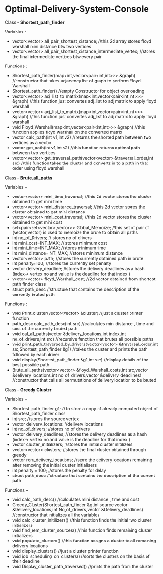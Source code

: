 # Optimal-Delivery-System-Console

Class - **Shortest\_path\_finder**

Variables : 

- vector<vector<int>> all\_pair\_shortest\_distance;                                                                                                          //this 2d array stores floyd warshall mini distance btw two vertices
- vector<vector<int>> all\_pair\_shortest\_distance\_intermediate\_vertex;                                                                   //stores the final intermediate vertices btw every pair

Functions : 

- Shortest\_path\_finder(map<int,vector<pair<int,int>>> &graph)                                                                             //constructor that takes adjacency list of graph to perform Floyd Warshall
- Shortest\_path\_finder()                                                                                                                                                    //empty Constructor for object overloading
- vector<vector<int>> adj\_list\_to\_matrix(map<int,vector<pair<int,int>>> &graph)                                             //this function just convertes adj\_list to adj matrix to apply floyd warshall
- vector<vector<int>> adj\_list\_to\_matrix(map<int,vector<pair<int,int>>> &graph)                                             //this function just convertes adj\_list to adj matrix to apply floyd warshall
- void Floyd\_Warshall(map<int,vector<pair<int,int>>> &graph)                                                                              //this function applies floyd warshall on the converted matrix
- vector<int> calc\_path(int v1,int v2)                                                                                                                             //returns the shorted path between two vertices as a vector
- vector<int> get\_path(int v1,int v2)                                                                                                                              //this function returns optimal path between two vertices
- vector<vector<int>> get\_traversal\_path(vector<vector<int>> &traversal\_order,int src)                                 //this function takes the cluster and converts in to a path in that order using floyd warshall

Class - **Brute\_all\_paths**

Variables – 

- vector<vector<int>> mini\_time\_traversal; 				//this 2d vector stores the cluster obtained to get mini time
- vector<vector<int>> mini\_distance\_traversal; 				//this 2d vector stores the cluster obtained to get mini distance
- vector<vector<int>> mini\_cost\_traversal;				//this 2d vector stores the cluster obtained to get mini cost
- set<pair<set<vector<int>>,vector<int>>> Global\_Memoize; 			//this set of pair of (vector,vector) is used to memoize the brute to obtain all paths
- int no\_of\_Drivers; 					// stores no of drivers
- int mini\_cost=INT\_MAX; 					// stores minimum cost
- int mini\_time=INT\_MAX; 					//stores minimum time
- int mini\_distance=INT\_MAX; 					//stores minimum distance
- vector<vector<int>> path; 					//stores the currently obtained path in brute
- int penalty=100;						 //stores the currently set penalty
- vector<int> delivery\_deadline; 					//stores the delivery deadlines as a hash  (index-> vertex no and value is the deadline for that index )
- vector<vector<int>> floyd\_Warshall\_cost; 				//2d vector obtained from shortest path finder class
- struct path\_desc						//structure that contains the description of the currently bruted path

Functions : 

- void Print\_cluster(vector<vector<int>> &cluster) 							//just a cluster printer function
- path\_desc calc\_path\_desc(int src) 								//calculates mini distance , time and cost of the currently bruted path
- void cal\_all\_paths(vector<int> &delivery\_locations,int index,int no\_of\_drivers,int src) 					//recursive function that brutes all possible paths
- void print\_path\_traversed\_by\_drivers(vector<vector<int>> &traversal\_order,int src,Shortest\_path\_finder &g1) 			//takes the cluster and prints the path followed by each driver
- void display(Shortest\_path\_finder &g1,int src) 							//display details of the best possible path
- Brute\_all\_paths(vector<vector<int>> &floyd\_Warshall\_costs,int src,vector<int> &delivery\_locations,int no\_of\_drivers,vector<int> &delivery\_deadlines)	 //constructor that calls all permutations of delivery location to be bruted

Class - **Greedy Cluster**

Variables – 

- Shortest\_path\_finder g1; 						// to store a copy of already computed object of Shortest\_path\_finder class
- int src; 							//stores the source vertex
- vector<int> delivery\_locations; 						//delivery locations
- int no\_of\_drivers; 						//stores no of drivers
- vector<int> delivery\_deadlines;						//stores the delivery deadlines as a hash  (index-> vertex no and value is the deadline for that index )
- vector<int> cluster\_initializers; 						//stores the initial cluster initilizers
- vector<vector<int>> clusters;						//stores the final cluster obtained through greedy
- vector<int> rem\_delivery\_locations; 					//store the delivery locations remaining after removing the initial cluster initialisers
- int penalty = 100;							//stores the penalty for delay
- struct path\_desc 							//structure that contains the description of the current path

Functions – 

- void calc\_path\_desc() 							 //calculates mini distance , time and cost 
- Greedy\_Cluster(Shortest\_path\_finder &g,int source,vector<int> &Delivery\_locations,int No\_of\_drivers,vector<int> &Delivery\_deadlines)	 //constructor that initializes all the variables
- void calc\_cluster\_initilizers()							 //this function finds the initial two cluster initializers
- void find\_rem\_cluster\_sources() 							//this function finds remaining cluster initializers
- void populate\_clusters() 							//this function assigns a cluster to all remaining delivery locations
- void display\_clusters() 							//just a cluster printer function
- void job\_scheduling\_on\_clusters() 							//sorts the clusters on the basis of their deadline
- void Display\_cluster\_path\_traversed() 						//prints the path from the cluster
